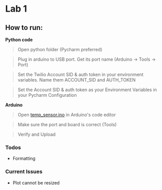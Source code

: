 # Lab 1

## How to run:

**Python code**

> Open python folder (Pycharm preferred)

> Plug in arduino to USB port. Get its port name (Arduino -> Tools -> Port)

> Set the Twilio Account SID & auth token in your environment variables. Name them ACCOUNT_SID and AUTH_TOKEN

> Set the Account SID & auth token as your Environment Variables in your Pycharm Configuration


**Arduino**
> Open [temp_sensor.ino](https://github.com/JIongbaiLiu/Senior_Design/tree/master/lab1/temp_sensor) in Arduino's code editor

> Make sure the port and board is correct (Tools)

> Verify and Upload

### Todos
* Formatting


### Current Issues
* Plot cannot be resized
